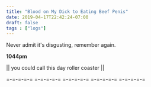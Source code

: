 ```yaml
---
title: "Blood on My Dick to Eating Beef Penis"
date: 2019-04-17T22:42:24-07:00
draft: false
tags : ["logs"]
---
```


Never admit it's disgusting, remember again.

<!--more-->

**1044pm**

|| you could call this day roller coaster ||

=-=-=-=-= =-=-=-=-= =-=-=-=-= =-=-=-=-= =-=-=-=-=
